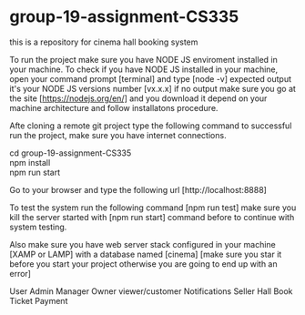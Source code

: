 # group-19-assignment-CS335
this is a repository for  cinema hall booking system

To run the project make sure you have NODE JS enviroment installed in your machine.
To check if you have NODE JS installed in your machine, open your command prompt [terminal] and 
type [node -v] expected output it's your NODE JS versions number [vx.x.x] if no output make sure you 
go at the site [https://nodejs.org/en/] and you download it depend on your machine architecture 
and follow installatons procedure.

Afte cloning a remote git project type the following command to successful run the project, make sure 
you have internet connections.

cd group-19-assignment-CS335<br/>
npm install<br/>
npm run start<br/>

Go to your browser and type the following url [http://localhost:8888]

To test the system run the following command [npm run test] make sure you kill the server started 
with [npm run start] command before to continue with system testing.

Also make sure you have web server stack configured in your machine [XAMP or LAMP] with a database 
named [cinema] [make sure you star it before you start your project otherwise you are going to end 
up with an error]

User
  Admin
	Manager
  Owner
	viewer/customer
Notifications
Seller
Hall
Book
Ticket
Payment